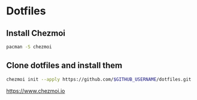 # Dotfiles

## Install Chezmoi

```bash
pacman -S chezmoi
```

## Clone dotfiles and install them

```bash
chezmoi init --apply https://github.com/$GITHUB_USERNAME/dotfiles.git
```

https://www.chezmoi.io
